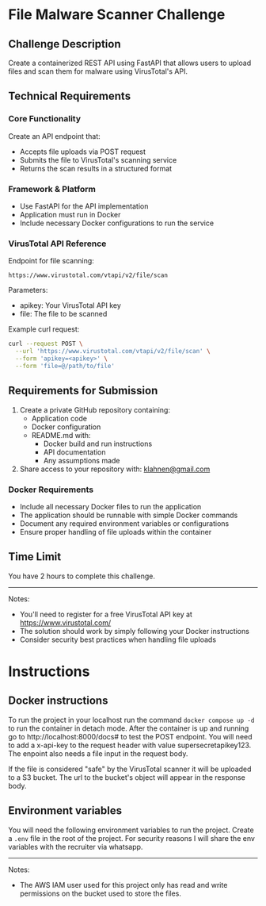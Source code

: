 # File Malware Scanner Challenge

## Challenge Description
Create a containerized REST API using FastAPI that allows users to upload files and scan them for malware using VirusTotal's API.

## Technical Requirements

### Core Functionality
Create an API endpoint that:
- Accepts file uploads via POST request
- Submits the file to VirusTotal's scanning service
- Returns the scan results in a structured format

### Framework & Platform
- Use FastAPI for the API implementation
- Application must run in Docker
- Include necessary Docker configurations to run the service

### VirusTotal API Reference
Endpoint for file scanning:
```
https://www.virustotal.com/vtapi/v2/file/scan
```

Parameters:
- apikey: Your VirusTotal API key
- file: The file to be scanned

Example curl request:
```bash
curl --request POST \
  --url 'https://www.virustotal.com/vtapi/v2/file/scan' \
  --form 'apikey=<apikey>' \
  --form 'file=@/path/to/file'
```

## Requirements for Submission

1. Create a private GitHub repository containing:
   - Application code
   - Docker configuration
   - README.md with:
     - Docker build and run instructions
     - API documentation
     - Any assumptions made
2. Share access to your repository with: klahnen@gmail.com

### Docker Requirements
- Include all necessary Docker files to run the application
- The application should be runnable with simple Docker commands
- Document any required environment variables or configurations
- Ensure proper handling of file uploads within the container

## Time Limit
You have 2 hours to complete this challenge.

---
Notes: 
- You'll need to register for a free VirusTotal API key at https://www.virustotal.com/
- The solution should work by simply following your Docker instructions
- Consider security best practices when handling file uploads

# Instructions

## Docker instructions
To run the project in your localhost run the command `docker compose up -d` to run the container in detach mode.
After the container is up and running go to http://localhost:8000/docs# to test the POST endpoint. You will need to add a x-api-key to the request header with value supersecretapikey123. The enpoint also needs a file input in the request body.

If the file is considered "safe" by the VirusTotal scanner it will be uploaded to a S3 bucket. The url to the bucket's object will appear in the response body.

## Environment variables
You will need the following environment variables to run the project. Create a `.env` file in the root of the project. For security reasons I will share the env variables with the recruiter via whatsapp.

---
Notes:
 - The AWS IAM user used for this project only has read and write permissions on the bucket used to store the files.
